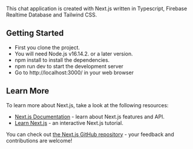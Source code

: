 This chat application is created with Next.js written in Typescript, Firebase Realtime Database and Tailwind CSS.

## Getting Started

- First you clone the project.
- You will need Node.js v16.14.2. or a later version.
- npm install to install the dependencies.
- npm run dev to start the development server
- Go to http://localhost:3000/ in your web browser


## Learn More

To learn more about Next.js, take a look at the following resources:

- [Next.js Documentation](https://nextjs.org/docs) - learn about Next.js features and API.
- [Learn Next.js](https://nextjs.org/learn) - an interactive Next.js tutorial.

You can check out [the Next.js GitHub repository](https://github.com/vercel/next.js/) - your feedback and contributions are welcome!
